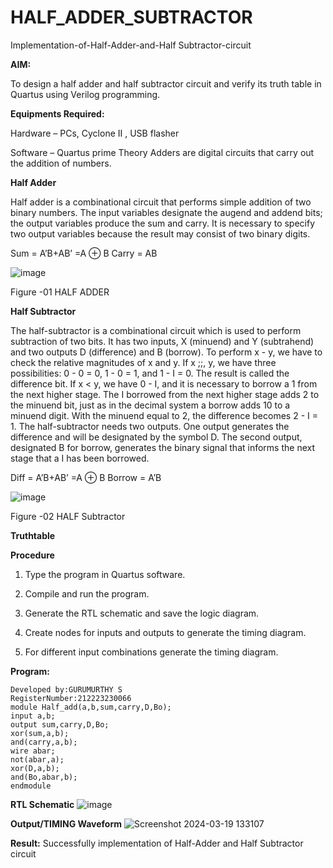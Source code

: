 # HALF_ADDER_SUBTRACTOR

Implementation-of-Half-Adder-and-Half Subtractor-circuit

**AIM:**

To design a half adder and half subtractor circuit and verify its truth table in Quartus using Verilog programming.

**Equipments Required:**

Hardware – PCs, Cyclone II , USB flasher 

Software – Quartus prime Theory Adders are digital circuits that carry out the addition of numbers.

**Half Adder**

Half adder is a combinational circuit that performs simple addition of two binary numbers. The input variables designate the augend and addend bits; the output variables produce the sum and carry. It is necessary to specify two output variables because the result may consist of two binary digits.

Sum = A’B+AB’ =A ⊕ B Carry = AB

![image](https://github.com/naavaneetha/HALF_ADDER_SUBTRACTOR/assets/154305477/bd4a0b2c-cdbc-4184-ab08-81578f121e1f)

Figure -01 HALF ADDER

**Half Subtractor**

The half-subtractor is a combinational circuit which is used to perform subtraction of two bits. It has two inputs, X (minuend) and Y (subtrahend) and two outputs D (difference) and B (borrow). To perform x - y, we have to check the relative magnitudes of x and y. If x ;;, y, we have three possibilities: 0 - 0 = 0, 1 - 0 = 1, and 1 - I = 0. The result is called the difference bit. If x < y, we have 0 - I, and it is necessary to borrow a 1 from the next higher stage. The I borrowed from the next higher stage adds 2 to the minuend bit, just as in the decimal system a borrow adds 10 to a minuend digit. With the minuend equal to 2, the difference becomes 2 - I = 1. The half-subtractor needs two outputs. One output generates the difference and will be designated by the symbol D. The second output, designated B for borrow, generates the binary signal that informs the next stage that a I has been borrowed. 

Diff = A’B+AB’ =A ⊕ B
Borrow = A’B

 ![image](https://github.com/naavaneetha/HALF_ADDER_SUBTRACTOR/assets/154305477/d76b099c-513f-4e7c-843a-e2fd028a531a)

Figure -02 HALF Subtractor

**Truthtable**

**Procedure**

1.	Type the program in Quartus software.

2.	Compile and run the program.

3.	Generate the RTL schematic and save the logic diagram.

4.	Create nodes for inputs and outputs to generate the timing diagram.

5.	For different input combinations generate the timing diagram.


**Program:**
```Program to design a half adder and full adder circuit and verify its truth table in quartus using Verilog programming.
Developed by:GURUMURTHY S 
RegisterNumber:212223230066  
module Half_add(a,b,sum,carry,D,Bo);  
input a,b; 
output sum,carry,D,Bo; 
xor(sum,a,b); 
and(carry,a,b);
wire abar;  
not(abar,a);  
xor(D,a,b);
and(Bo,abar,b); 
endmodule
```
**RTL Schematic**
![image](https://github.com/GURUMUR/HALF_ADDER_SUBTRACTOR/assets/144895197/4a34ea21-726d-4ac0-b609-ece37cdcd815)

**Output/TIMING Waveform**
![Screenshot 2024-03-19 133107](https://github.com/GURUMUR/HALF_ADDER_SUBTRACTOR/assets/144895197/8bc1529d-5ac8-4de0-a121-96d3f5f936a3)

**Result:**
Successfully implementation of Half-Adder and Half Subtractor circuit
